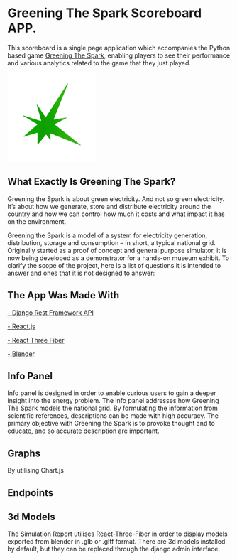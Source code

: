 # Greening The Spark Scoreboard APP.

This scoreboard is a single page application which accompanies the Python based game <a href="https://www.cornucopia.co.uk/gts/">Greening The Spark</a>, enabling players to see their performance and various analytics related to the game that they just played. 

<img src="https://github.com/BenWL96/Greening-The-Spark/blob/master/src/images/green_spark.png" width="200" height="200">


## What Exactly Is Greening The Spark?

Greening the Spark is about green electricity. And not so green electricity. It’s about how we generate, store and distribute electricity around the country and how we can control how much it costs and what impact it has on the environment.

Greening the Spark is a model of a system for electricity generation, distribution, storage and consumption – in short, a typical national grid. Originally started as a proof of concept and general purpose simulator, it is now being developed as a demonstrator for a hands-on museum exhibit. To clarify the scope of the project, here is a list of questions it is intended to answer and ones that it is not designed to answer:


## The App Was Made With
<a href="https://www.django-rest-framework.org/">- Django Rest Framework API</a>

<a href="https://react.dev/">- React.js</a>

<a href="https://docs.pmnd.rs/react-three-fiber/getting-started/introduction">- React Three Fiber</a>

<a href="https://www.blender.org/">- Blender</a>



## Info Panel

Info panel is designed in order to enable curious users to gain a deeper insight into the energy problem. The info panel addresses how Greening The Spark models the national grid. By formulating the information from scientific references, descriptions can be made with high accuracy. The primary objective with Greening the Spark is to provoke thought and to educate, and so accurate description are important.

## Graphs

By utilising Chart.js


## Endpoints


## 3d Models 
The Simulation Report utilises React-Three-Fiber in order to display 
models exported from blender in .glb or .gltf format.
There are 3d models installed by default, but they can be replaced 
through the django admin interface. 
